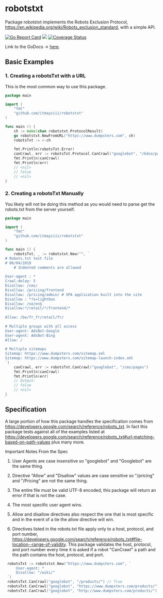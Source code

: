 # robotstxt
Package robotstxt implements the Robots Exclusion Protocol, https://en.wikipedia.org/wiki/Robots_exclusion_standard, with a simple API.

[![Go Report Card](https://goreportcard.com/badge/github.com/itmayziii/robotstxt)](https://goreportcard.com/report/github.com/itmayziii/robotstxt)
[![](https://godoc.org/github.com/itmayziii/robotstxt?status.svg)](https://godoc.org/github.com/itmayziii/robotstxt)
[![Coverage Status](https://coveralls.io/repos/github/itmayziii/robotstxt/badge.svg)](https://coveralls.io/github/itmayziii/robotstxt)

Link to the GoDocs -> [here](https://godoc.org/github.com/itmayziii/robotstxt).


## Basic Examples

### 1. Creating a robotsTxt with a URL
This is the most common way to use this package.
```go
package main

import (
    "fmt"
    "github.com/itmayziii/robotstxt"
)

func main () {
	ch := make(chan robotstxt.ProtocolResult)
	go robotstxt.NewFromURL("https://www.dumpsters.com", ch)
	robotsTxt := <-ch
	
	fmt.Println(robotsTxt.Error)
	canCrawl, err := robotsTxt.Protocol.CanCrawl("googlebot", "/bdso/pages")
	fmt.Println(canCrawl)
	fmt.Println(err)
	// <nil>
	// false
	// <nil>
}
```

### 2. Creating a robotsTxt Manually
You likely will not be doing this method as you would need to parse get the robots.txt from the server yourself.
```go
package main

import (
    "fmt"
    "github.com/itmayziii/robotstxt"
)

func main () {
    robotsTxt, _ := robotstxt.New("", `
# Robots.txt test file
# 06/04/2018
    # Indented comments are allowed
        
User-agent : *
Crawl-delay: 5
Disallow: /cms/
Disallow: /pricing/frontend
Disallow: /pricing/admin/ # SPA application built into the site
Disallow : *?s=lightbox
Disallow: /se/en$
Disallow:*/retail/*/frontend/*
        
Allow: /be/fr_fr/retail/fr/
        
# Multiple groups with all access
User-agent: AdsBot-Google
User-agent: AdsBot-Bing
Allow: /
        
# Multiple sitemaps
Sitemap: https://www.dumpsters.com/sitemap.xml
Sitemap: https://www.dumpsters.com/sitemap-launch-index.xml
`)
    canCrawl, err := robotsTxt.CanCrawl("googlebot", "/cms/pages")
    fmt.Println(canCrawl)
    fmt.Println(err)
    // Output:
    // false
    // <nil>
}
```

## Specification

A large portion of how this package handles the specification comes from https://developers.google.com/search/reference/robots_txt.
In fact this package tests against all of the examples listed at
https://developers.google.com/search/reference/robots_txt#url-matching-based-on-path-values plus many more.

Important Notes From the Spec

1. User Agents are case insensitive so "googlebot" and "Googlebot" are the same thing.

2. Directive "Allow" and "Disallow" values are case sensitive so "/pricing" and "/Pricing" are not the same thing.

3. The entire file must be valid UTF-8 encoded, this package will return an error if that is not the case.

4. The most specific user agent wins.

5. Allow and disallow directives also respect the one that is most specific and in the event of a tie the allow directive will win.

6. Directives listed in the robots.txt file apply only to a host, protocol, and port number,
https://developers.google.com/search/reference/robots_txt#file-location--range-of-validity. This package validates the host, protocol,
and port number every time it is asked if a robot "CanCrawl" a path and the path contains the host, protocol, and port.
```go
 robotsTxt := robotstxt.New("https://www.dumpsters.com", `
     User-agent: *
     Disallow: "/wiki/"
 `)
 robotsTxt.CanCrawl("googlebot", "/products/") // True
 robotsTxt.CanCrawl("googlebot", "https://www.dumpsters.com/products/") // True
 robotsTxt.CanCrawl("googlebot", "http://www.dumpsters.com/products/") // False - the URL did not match the URL provided when "robotsTxt" was created
```
